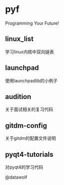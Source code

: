 pyf
===

Programming Your Future!


##  linux_list  ##
学习linux内核中双向链表

##  launchpad ##
使用launchpadlib的小例子

## audition ##
关于面试相关的复习代码

## gitdm-config ##
关于gitdm的配置文件说明

## pyqt4-tutorials
对pyqt4的学习代码

@datawolf
